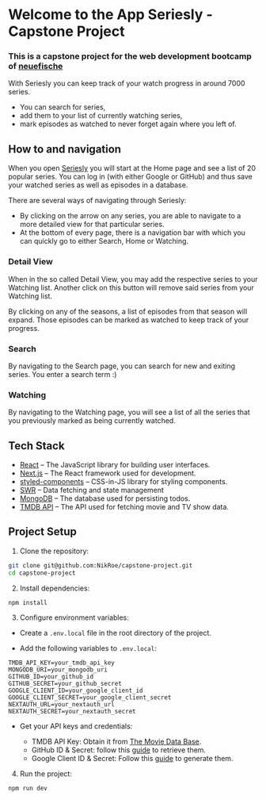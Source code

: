 # Welcome to the App Seriesly - Capstone Project

### This is a capstone project for the web development bootcamp of [neuefische](https://www.neuefische.de/)

With Seriesly you can keep track of your watch progress in around 7000 series.

- You can search for series,
- add them to your list of currently watching series,
- mark episodes as watched to never forget again where you left of.

## How to and navigation

When you open [Seriesly](seriesly.vercel.app) you will start at the Home page and see a list of 20 popular series. You can log in (with either Google or GitHub) and thus save your watched series as well as episodes in a database.

There are several ways of navigating through Seriesly:

- By clicking on the arrow on any series, you are able to navigate to a more detailed view for that particular series.
- At the bottom of every page, there is a navigation bar with which you can quickly go to either Search, Home or Watching.

### Detail View

When in the so called Detail View, you may add the respective series to your Watching list.
Another click on this button will remove said series from your Watching list.

By clicking on any of the seasons, a list of episodes from that season will expand.
Those episodes can be marked as watched to keep track of your progress.

### Search

By navigating to the Search page, you can search for new and exiting series. You enter a search term :)

### Watching

By navigating to the Watching page, you will see a list of all the series that you previously marked as being currently watched.

## Tech Stack

- [React](https://react.dev/) – The JavaScript library for building user
  interfaces.
- [Next.js](https://nextjs.org/) – The React framework used for development.
- [styled-components](https://styled-components.com/) – CSS-in-JS library for
  styling components.
- [SWR](https://swr.vercel.app/) – Data fetching and state management
- [MongoDB](https://www.mongodb.com/) – The database used for persisting todos.
- [TMDB API](https://developer.themoviedb.org/docs/getting-started) – The API
  used for fetching movie and TV show data.

## Project Setup

1. Clone the repository:

```bash
git clone git@github.com:NikRoe/capstone-project.git
cd capstone-project
```

2. Install dependencies:

```bash
npm install
```

3. Configure environment variables:

- Create a `.env.local` file in the root directory of the project.

- Add the following variables to `.env.local`:

```env
TMDB_API_KEY=your_tmdb_api_key
MONGODB_URI=your_mongodb_uri
GITHUB_ID=your_github_id
GITHUB_SECRET=your_github_secret
GOOGLE_CLIENT_ID=your_google_client_id
GOOGLE_CLIENT_SECRET=your_google_client_secret
NEXTAUTH_URL=your_nextauth_url
NEXTAUTH_SECRET=your_nextauth_secret
```

- Get your API keys and credentials:

  - TMDB API Key: Obtain it from
    [The Movie Data Base](https://www.themoviedb.org/).
  - GitHub ID & Secret: follow this
    [guide](https://next-auth.js.org/providers/github) to retrieve them.
  - Google Client ID & Secret: Follow this
    [guide](https://next-auth.js.org/providers/google) to generate them.

4. Run the project:

```bash
npm run dev
```
